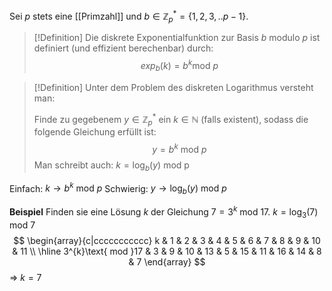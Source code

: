 Sei $p$ stets eine [[Primzahl]] und $b\in\mathbb{Z}_{p}^{*}=\{ 1,2,3,..p-1 \}$.
>[!Definition]
>Die diskrete Exponentialfunktion zur Basis $b$ modulo $p$ ist definiert (und effizient berechenbar) durch:$$
>exp_{b}(k)=b^{k}\text{mod }p$$


>[!Definition]
>Unter dem Problem des diskreten Logarithmus versteht man:
>
>Finde zu gegebenem $y\in\mathbb{Z}_{p}^{*}$ ein $k\in\mathbb{N}$ (falls existent), sodass die folgende Gleichung erfüllt ist:
>$$
>y=b^{k}\text{ mod } p
>$$
>Man schreibt auch: $k=\log_{b}(y)\text{ mod p}$

Einfach: $k\to b^{k}\text{ mod }p$
Schwierig: $y\to \log_{b}(y)\text{ mod }p$

**Beispiel**
Finden sie eine Lösung $k$ der Gleichung $7=3^{k}\text{ mod }17$.
$k=\log_{3}(7)\text{ mod 7}$
$$
\begin{array}{c|ccccccccccc}
k & 1 & 2 & 3 & 4 & 5 & 6 & 7 & 8 & 9 & 10 & 11 \\
\hline 3^{k}\text{ mod }17 & 3 & 9 & 10 & 13 & 5 & 15 & 11 & 16 & 14 & 8 & 7
\end{array}
$$
=> $k=7$


